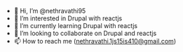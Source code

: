 - 👋 Hi, I’m @nethravathi95
- 👀 I’m interested in Drupal with reactjs
- 🌱 I’m currently learning Drupal with reactjs
- 💞️ I’m looking to collaborate on Drupal and reactjs
- 📫 How to reach me (nethravathi.1js15is410@gmail.com)

<!---
nethravathi95/nethravathi95 is a ✨ special ✨ repository because its `README.md` (this file) appears on your GitHub profile.
You can click the Preview link to take a look at your changes.
--->
